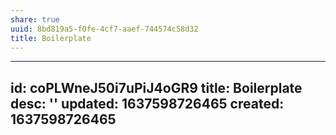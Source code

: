 ```yaml
---
share: true
uuid: 8bd819a5-f0fe-4cf7-aaef-744574c58d32
title: Boilerplate
---
```

---
id: coPLWneJ50i7uPiJ4oGR9
title: Boilerplate
desc: ''
updated: 1637598726465
created: 1637598726465
---

